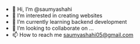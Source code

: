 - 👋 Hi, I’m @saumyashahi
- 👀 I’m interested in creating websites
- 🌱 I’m currently learning backend development
- 💞️ I’m looking to collaborate on ...
- 📫 How to reach me saumyashahi05@gmail.com

<!---
saumyashahi/saumyashahi is a ✨ special ✨ repository because its `README.md` (this file) appears on your GitHub profile.
You can click the Preview link to take a look at your changes.
--->
